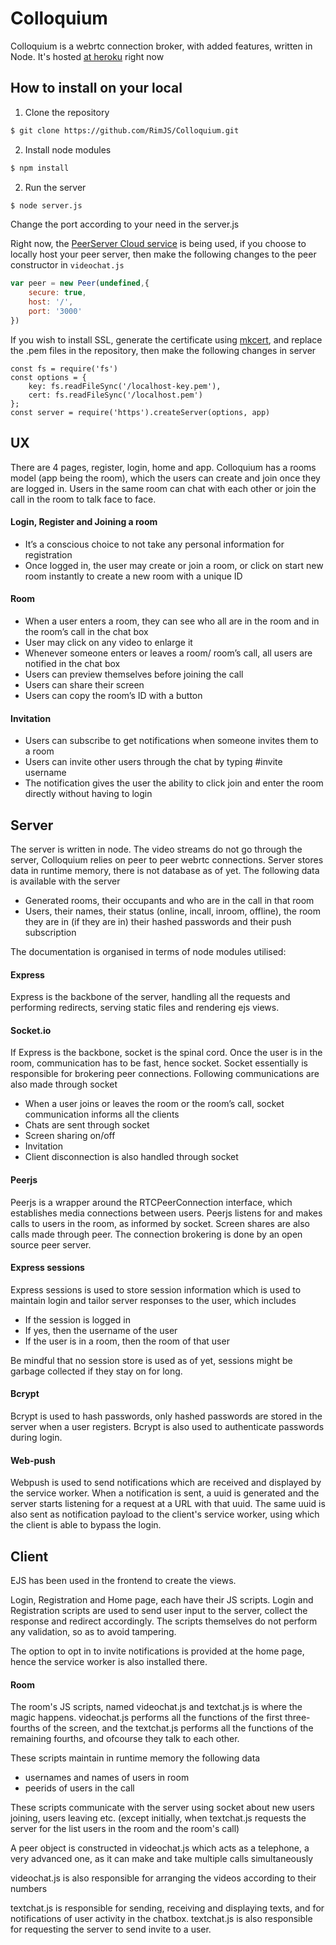 
# Colloquium

Colloquium is a webrtc connection broker, with added features, written in Node.
It's hosted [at heroku](https://cryptic-dawn-98457.herokuapp.com) right now

## How to install on your local

1. Clone the repository

```bash
$ git clone https://github.com/RimJS/Colloquium.git
```
2. Install node modules
```bash
$ npm install
```
2. Run the server
```bash
$ node server.js
```

Change the port according to your need in the server.js

Right now, the [PeerServer Cloud service](https://peerjs.com/peerserver.html) is being used, if you choose to locally host your peer server, then make the following changes to the peer constructor in `videochat.js` 

```javascript
var peer = new Peer(undefined,{
    secure: true,
    host: '/',
    port: '3000'
})
```
If you wish to install SSL, generate the certificate using [mkcert](https://github.com/FiloSottile/mkcert), and replace the .pem files in the repository, then make the following changes in server

```
const fs = require('fs')
const options = {
    key: fs.readFileSync('/localhost-key.pem'),
    cert: fs.readFileSync('/localhost.pem')
};
const server = require('https').createServer(options, app)
```


## UX

There are 4 pages, register, login, home and app.
Colloquium has a rooms model (app being the room), which the users can create and join once they are logged in.
Users in the same room can chat with each other or join the call in the room to talk face to face.


#### Login, Register and Joining a room
* It’s a conscious choice to not take any personal information for registration
* Once logged in, the user may create or join a room, or click on start new room instantly to create a new room with a unique ID

#### Room
* When a user enters a room, they can see who all are in the room and in the room’s call in the chat box
* User may click on any video to enlarge it
* Whenever someone enters or leaves a room/ room’s call, all users are notified in the chat box
* Users can preview themselves before joining the call
* Users can share their screen
* Users can copy the room’s ID with a button

#### Invitation
* Users can subscribe to get notifications when someone invites them to a room
* Users can invite other users through the chat by typing #invite username 
* The notification gives the user the ability to click join and enter the room directly without having to login



## Server
The server is written in node. The video streams do not go through the server, Colloquium relies on peer to peer webrtc connections. Server stores data in runtime memory, there is not database as of yet. The following data is available with the server
* Generated rooms, their occupants and who are in the call in that room
* Users, their names, their status (online, incall, inroom, offline), the room they are in (if they are in) their hashed passwords and their push subscription 

The documentation is organised in terms of node modules utilised:

#### Express
Express is the backbone of the server, handling all the requests and performing redirects, serving static files and rendering ejs views.

#### Socket.io
If Express is the backbone, socket is the spinal cord. Once the user is in the room, communication has to be fast, hence socket. Socket essentially is responsible for brokering peer connections. Following communications are also made through socket
* When a user joins or leaves the room or the room’s call, socket communication informs all the clients
* Chats are sent through socket
* Screen sharing on/off
* Invitation
* Client disconnection is also handled through socket

#### Peerjs
Peerjs is a wrapper around the RTCPeerConnection interface, which establishes media connections between users. Peerjs listens for and makes calls to users in the room, as informed by socket. Screen shares are also calls made through peer. The connection brokering is done by an open source peer server.


#### Express sessions
Express sessions is used to store session information which is used to maintain login and tailor server responses to the user, which includes
* If the session is logged in
* If yes, then the username of the user
* If the user is in a room, then the room of that user

Be mindful that no session store is used as of yet, sessions might be garbage collected if they stay on for long.

#### Bcrypt
Bcrypt is used to hash passwords, only hashed passwords are stored in the server when a user registers. Bcrypt is also used to authenticate passwords during login.

#### Web-push
Webpush is used to send notifications which are received and displayed by the service worker. When a notification is sent, a uuid is generated and the server starts listening for a request at a URL with that uuid. The same uuid is also sent as notification payload to the client's service worker, using which the client is able to bypass the login.

## Client
EJS has been used in the frontend to create the views.  

Login, Registration and Home page, each have their JS scripts. Login and Registration scripts are used to send user input to the server, collect the response and redirect accordingly. The scripts themselves do not perform any validation, so as to avoid tampering.

The option to opt in to invite notifications is provided at the home page, hence the service worker is also installed there.

#### Room
The room's JS scripts, named videochat.js and textchat.js is where the magic happens. videochat.js performs all the functions of the first three-fourths of the screen, and the textchat.js performs all the functions of the remaining fourths, and ofcourse they talk to each other.

These scripts maintain in runtime memory the following data
* usernames and names of users in room
* peerids of users in the call

These scripts communicate with the server using socket about new users joining, users leaving etc. (except initially, when textchat.js requests the server for the list users in the room and the room's call)

A peer object is constructed in videochat.js which acts as a telephone, a very advanced one, as it can make and take multiple calls simultaneously 

videochat.js is also responsible for arranging the videos according to their numbers

textchat.js is responsible for sending, receiving and displaying texts, and for notifications of user activity in the chatbox. textchat.js is also responsible for requesting the server to send invite to a user.

